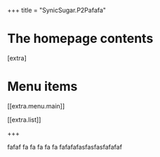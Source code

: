 +++
title = "SynicSugar.P2Pafafa"


# The homepage contents
[extra]

# Menu items
[[extra.menu.main]]

[[extra.list]]

+++

fafaf
fa
fa
fa
fa
fa
fafafafasfasfasfafafaf